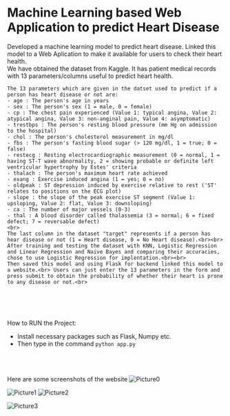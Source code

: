 # Machine Learning based Web Application to predict Heart Disease
Developed a machine learning model to predict heart disease. Linked this model to a Web Aplication to make it available for users to check their heart health.<br>
We have obtained the dataset from Kaggle. It has patient medical records with 13 parameters/columns useful to predict heart health.<br>
```
The 13 parameters which are given in the datset used to predict if a person has heart disease or not are:
- age : The person's age in years
- sex : The person's sex (1 = male, 0 = female)
- cp : The chest pain experienced (Value 1: typical angina, Value 2: atypical angina, Value 3: non-anginal pain, Value 4: asymptomatic)
- trestbps : The person's resting blood pressure (mm Hg on admission to the hospital)
- chol : The person's cholesterol measurement in mg/dl
- fbs : The person's fasting blood sugar (> 120 mg/dl, 1 = true; 0 = false)
- restecg : Resting electrocardiographic measurement (0 = normal, 1 = having ST-T wave abnormality, 2 = showing probable or definite left ventricular hypertrophy by Estes' criteria
- thalach : The person's maximum heart rate achieved
- exang : Exercise induced angina (1 = yes; 0 = no)
- oldpeak : ST depression induced by exercise relative to rest ('ST' relates to positions on the ECG plot)
- slope : the slope of the peak exercise ST segment (Value 1: upsloping, Value 2: flat, Value 3: downsloping)
- ca : The number of major vessels (0-3)
- thal : A blood disorder called thalassemia (3 = normal; 6 = fixed defect; 7 = reversable defect) 
<br>
The last column in the dataset "target" represents if a person has hear disease or not (1 = Heart disease, 0 = No Heart disease).<br><br>
After training and testing the dataset with KNN, Logistic Regression and Linear Regression and Naive Bayes and comparing their accuracies, chose to use Logistic Regression for implentation.<br><br>
Then saved this model and using Flask for backend linked this model to a website.<br> Users can just enter the 13 parameters in the form and press submit to obtain the probability of whether their heart is prone to any disease or not.<br> 
```
<br><br><br>

How to RUN the Project:
- Install necessary packages such as Flask, Numpy etc.
- Then type in the command
``` python app.py ```
<br><br><br><br>

Here are some screenshots of the website
![Picture0](https://user-images.githubusercontent.com/89032469/132379063-6b00e167-71ee-4ad3-b495-86018f05d2f6.png)



![Picture1](https://user-images.githubusercontent.com/89032469/132379078-f18a6423-df73-4621-9229-becfb25d852a.png)
![Picture2](https://user-images.githubusercontent.com/89032469/132379093-493f8c8b-5324-496a-8d28-52dcb4cf8a10.jpg)



![Picture3](https://user-images.githubusercontent.com/89032469/132379104-b72bef62-7f41-4d31-9ee8-bb102c082639.png)

